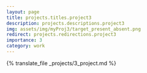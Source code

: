 ```yaml
---
layout: page
title: projects.titles.project3
description: projects.descriptions.project3
img: assets/img/myProj3/target_present_absent.png
redirect: projects.redirections.project3
importance: 3
category: work
---
```


{% translate_file _projects/3_project.md %}